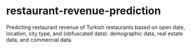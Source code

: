 # restaurant-revenue-prediction
Predicting restaurant revenue of Turkish restaurants based on open date, location, city type, and (obfuscated data): demographic data, real estate data, and commercial data.


